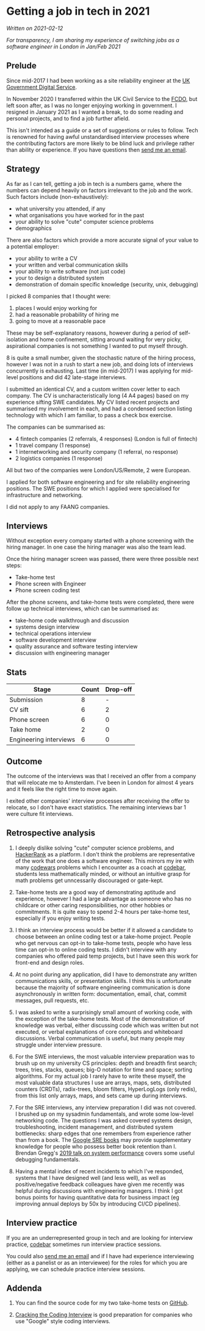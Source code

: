 # Getting a job in tech in 2021

_Written on 2021-02-12_

_For transparency, I am sharing my experience of switching jobs as a software
engineer in London in Jan/Feb 2021_

## Prelude

Since mid-2017 I had been working as a site reliability engineer at the
[UK Government Digital Service](https://www.gov.uk/government/organisations/government-digital-service).

In November 2020 I transferred within the UK Civil Service to the
[FCDO](https://www.gov.uk/government/organisations/foreign-commonwealth-development-office),
but left soon after, as I was no longer enjoying working in government.  I
resigned in January 2021 as I wanted a break, to do some reading and personal
projects, and to find a job further afield.

This isn't intended as a guide or a set of suggestions or rules to follow. Tech
is renowned for having awful unstandardised interview processes where the
contributing factors are more likely to be blind luck and privilege rather than
ability or experience. If you have questions then
[send me an email](mailto:interviews@toby.codes).

## Strategy

As far as I can tell, getting a job in tech is a numbers game, where the
numbers can depend heavily on factors irrelevant to the job and the work. Such
factors include (non-exhaustively):

* what university you attended, if any
* what organisations you have worked for in the past
* your ability to solve "cute" computer science problems
* demographics

There are also factors which provide a more accurate signal of your value
to a potential employer:

* your ability to write a CV
* your written and verbal communication skills
* your ability to write software (not just code)
* your to design a distributed system
* demonstration of domain specific knowledge (security, unix, debugging)

I picked 8 companies that I thought were:

1. places I would enjoy working for
2. had a reasonable probability of hiring me
3. going to move at a reasonable pace

These may be self-explanatory reasons, however during a period of
self-isolation and home confinement, sitting around waiting for very picky,
aspirational companies is not something I wanted to put myself through.

8 is quite a small number, given the stochastic nature of the hiring process,
however I was not in a rush to start a new job, and doing lots of interviews
concurrently is exhausting. Last time (in mid-2017) I was applying for mid-level
positions and did 42 late-stage interviews.

I submitted an identical CV, and a custom written cover letter to each company. The
CV is uncharacteristically long (4 A4 pages) based on my experience sifting SWE
candidates.  My CV listed recent projects and summarised my involvement in
each, and had a condensed section listing technology with which I am familiar,
to pass a check box exercise.

The companies can be summarised as:

* 4 fintech companies (2 referrals, 4 responses) (London is full of fintech)
* 1 travel company (1 response)
* 1 internetworking and security company (1 referral, no response)
* 2 logistics companies (1 response)

All but two of the companies were London/US/Remote, 2 were European.

I applied for both software engineering and for site reliability engineering
positions. The SWE positions for which I applied were specialised for
infrastructure and networking.

I did not apply to any FAANG companies.

## Interviews

Without exception every company started with a phone screening with the hiring
manager. In one case the hiring manager was also the team lead.

Once the hiring manager screen was passed, there were three possible next steps:

* Take-home test
* Phone screen with Engineer
* Phone screen coding test

After the phone screens, and take-home tests were completed, there were follow
up technical interviews, which can be summarised as:

* take-home code walkthrough and discussion
* systems design interview
* technical operations interview
* software development interview
* quality assurance and software testing interview
* discussion with engineering manager

## Stats

| Stage                  | Count | Drop-off |
| -----                  | ----- | -------- | 
| Submission             | 8     | -        | 
| CV sift                | 6     | 2        | 
| Phone screen           | 6     | 0        | 
| Take home              | 2     | 0        | 
| Engineering interviews | 6     | 0        | 

## Outcome

The outcome of the interviews was that I received an offer from a company that
will relocate me to Amsterdam. I've been in London for almost 4 years and it
feels like the right time to move again.

I exited other companies' interview processes after receiving the offer to
relocate, so I don't have exact statistics. The remaining interviews bar 1 were
culture fit interviews.

## Retrospective analysis

1. I deeply dislike solving "cute" computer science problems, and
   [HackerRank](https://www.hackerrank.com/dashboard) as a platform. I don't
   think the problems are representative of the work that one does a software
   engineer. This mirrors my ire with many [codewars](https://www.codewars.com)
   problems which I encounter as a coach at [codebar](https://codebar.io),
   students less mathematically minded, or without an intuitive grasp for math
   problems get unncessarily discouraged or gate-kept.

1. Take-home tests are a good way of demonstrating aptitude and experience,
   however I had a large advantage as someone who has no childcare or other
   caring responsibilities, nor other hobbies or commitments. It is quite easy
   to spend 2-4 hours per take-home test, especially if you enjoy writing tests.

1. I think an interview process would be better if it allowed a candidate to
   choose between an online coding test or a take-home project. People who get
   nervous can opt-in to take-home tests, people who have less time can opt-in
   to online coding tests. I didn't interview with any companies who offered
   paid temp projects, but I have seen this work for front-end and design
   roles.

1. At no point during any application, did I have to demonstrate any written
   communications skills, or presentation skills. I think this is unfortunate
   because the majority of software engineering communication is done
   asynchronously in written form: documentation, email, chat, commit messages,
   pull requests, etc.

1. I was asked to write a surprisingly small amount of working code, with the
   exception of the take-home tests. Most of the demonstration of knowledge was
   verbal, either discussing code which was written but not executed, or verbal
   explanations of core concepts and whiteboard discussions. Verbal
   communication is useful, but many people may struggle under interview
   pressure.

1. For the SWE interviews, the most valuable interview preparation was to brush
   up on my university CS principles: depth and breadth first search; trees,
   tries, stacks, queues; big-O notation for time and space; sorting
   algorithms. For my actual job I rarely have to write these myself, the most
   valuable data structures I use are arrays, maps, sets, distributed counters
   (CRDTs), radix-trees, bloom filters, HyperLogLogs (only redis), from this
   list only arrays, maps, and sets came up during interviews.

1. For the SRE interviews, any interview preparation I did was not covered. I
   brushed up on my sysadmin fundamentals, and wrote some low-level networking
   code. The questions I was asked covered systems design, troubleshooting,
   incident management, and distributed system bottlenecks: sharp edges that
   one remembers from experience rather than from a book. The
   [Google SRE books](https://sre.google/books/) may provide supplementary
   knowledge for people who possess better book
   retention than I. Brendan Gregg's
   [2019 talk on system performance](http://www.brendangregg.com/blog/2020-03-08/lisa2019-linux-systems-performance.html)
   covers some useful debugging fundamentals.

1. Having a mental index of recent incidents to which I've responded, systems
   that I have designed well (and less well), as well as positive/negative
   feedback colleagues have given me recently was helpful during discussions
   with engineering managers.
   I think I got bonus points for having quantitative data for business impact
   (eg improving annual deploys by 50x by introducing CI/CD pipelines).

## Interview practice

If you are an underrepresented group in tech and are looking for interview
practice, [codebar](https://codebar.io) sometimes run interview practice
sessions.

You could also [send me an email](mailto:interviews@toby.codes) and if I have
had experience interviewing (either as a panelist or as an interviewee) for the
roles for which you are applying, we can schedule practice interview sessions.

## Addenda

1. You can find the source code for my two take-home tests on
   [GitHub](https://github.com/tlwr/take-home-projects).

1. [Cracking the Coding Interview](https://www.crackingthecodinginterview.com)
   is good preparation for companies who use "Google" style coding interviews.
